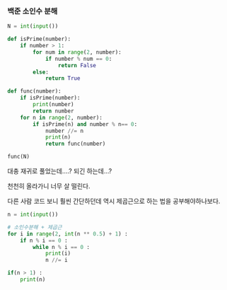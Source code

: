 ### 백준 소인수 분해

```python
N = int(input())

def isPrime(number):
    if number > 1: 
        for num in range(2, number):
            if number % num == 0:
                return False
        else:
            return True

def func(number):
    if isPrime(number):
        print(number)
        return number
    for n in range(2, number):
        if isPrime(n) and number % n== 0:
            number //= n
            print(n)
            return func(number)

func(N)
```

대충 재귀로 풀었는데....? 되긴 하는데...?

천천히 올라가니 너무 살 떨린다.



다른 사람 코드 보니 훨씬 간단하던데 역시 제곱근으로 하는 법을 공부해야하나보다.

```python
n = int(input())

# 소인수분해 + 제곱근
for i in range(2, int(n ** 0.5) + 1) :
    if n % i == 0 :
        while n % i == 0 :
            print(i)
            n //= i

if(n > 1) :
    print(n)
```

